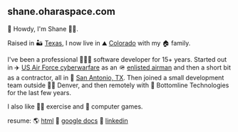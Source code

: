 ## shane.oharaspace.com

👋 Howdy, I'm Shane 🧔‍♂️.  
 
Raised in 🏜 [Texas](https://www.google.com/search?tbm=isch&as_q=austin+texas), I now live in ⛰ [Colorado](https://www.google.com/search?tbm=isch&as_q=castle+rock+colorado) with my 🏠 family.

I've been a professional 👨🏻‍💻 software developer for 15+ years. Started out in ✈️ [US Air Force cyberwarfare](https://www.google.com/search?tbm=isch&as_q=air+force+cyber+warfare) as an 🪖 [enlisted airman](https://www.google.com/search?tbm=isch&as_q=air+force+basic+training) and then a short bit as a contractor, all in 🌮 [San Antonio, TX](https://www.google.com/search?tbm=isch&as_q=san+antonio+tx). Then joined a small development team outside 🚵‍♂️ Denver, and then remotely with 💸 Bottomline Technologies for the last few years.

I also like 🏃‍♂️ exercise and 👾 computer games.

resume: 🌎 [html](resume.md) 📄 [google docs](https://docs.google.com/document/d/1fDbK2gnlTWz5dlmTktv3T_4sgdD1KvS4GsnlFvvDY_Q/) 🔗 [linkedin](https://www.linkedin.com/in/shanerohara)


